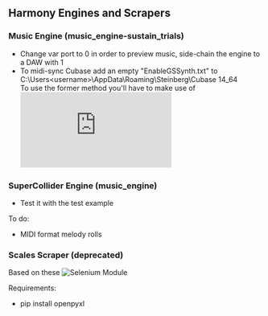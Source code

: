 ## Harmony Engines and Scrapers

### Music Engine (music_engine-sustain_trials)
 - Change var port to 0 in order to preview music, side-chain the engine to a DAW with 1  
 - To midi-sync Cubase add an empty "EnableGSSynth.txt" to C:\Users\<username>\AppData\Roaming\Steinberg\Cubase 14_64  
 To use the former method you'll have to make use of ![LoopMidi](https://www.tobias-erichsen.de/software/loopmidi.html)  
      
### SuperCollider Engine (music_engine)
 - Test it with the test example  
  
To do:  
 - MIDI format melody rolls  
  
### Scales Scraper (deprecated)
Based on these ![Selenium Module](https://github.com/scripting-drafts/Selenium-Module)  

Requirements:  
 - pip install openpyxl  
